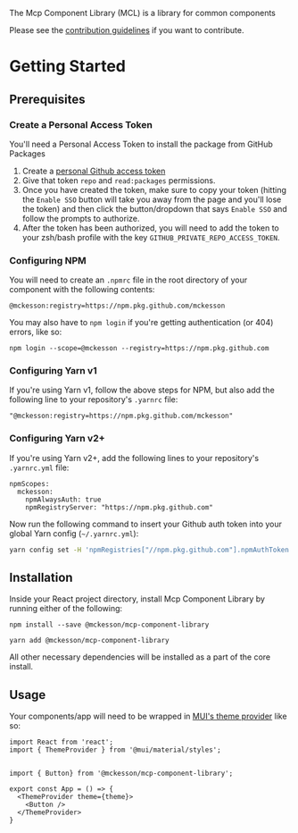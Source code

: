 The Mcp Component Library (MCL) is a library for common components

Please see the
[contribution guidelines](https://github.com/mckesson/mcp-frontend-component/blob/main/CONTRIBUTING.md)
if you want to contribute.

# Getting Started

## Prerequisites

### Create a Personal Access Token

You'll need a Personal Access Token to install the package from GitHub Packages

1. Create a [personal Github access token](https://github.com/settings/tokens)
2. Give that token `repo` and `read:packages` permissions.
3. Once you have created the token, make sure to copy your token (hitting the
   `Enable SSO` button will take you away from the page and you'll lose the
   token) and then click the button/dropdown that says `Enable SSO` and follow
   the prompts to authorize.
4. After the token has been authorized, you will need to add the token to your
   zsh/bash profile with the key `GITHUB_PRIVATE_REPO_ACCESS_TOKEN`.

### Configuring NPM

You will need to create an `.npmrc` file in the root directory of your component
with the following contents:

```
@mckesson:registry=https://npm.pkg.github.com/mckesson
```

You may also have to `npm login` if you're getting authentication (or 404)
errors, like so:

`npm login --scope=@mckesson --registry=https://npm.pkg.github.com`

### Configuring Yarn v1

If you're using Yarn v1, follow the above steps for NPM, but also add the following line to your repository's `.yarnrc` file:

```
"@mckesson:registry=https://npm.pkg.github.com/mckesson"
```

### Configuring Yarn v2+

If you're using Yarn v2+, add the following lines to your repository's `.yarnrc.yml` file:

```
npmScopes:
  mckesson:
    npmAlwaysAuth: true
    npmRegistryServer: "https://npm.pkg.github.com"
```

Now run the following command to insert your Github auth token into your global Yarn config (`~/.yarnrc.yml`):

```sh
yarn config set -H 'npmRegistries["//npm.pkg.github.com"].npmAuthToken' "<YOUR GITHUB ACCESS TOKEN>"
```

## Installation

Inside your React project directory, install Mcp Component Library by running
either of the following:

`npm install --save @mckesson/mcp-component-library`

`yarn add @mckesson/mcp-component-library`

All other necessary dependencies will be installed as a part of the core
install.

## Usage

Your components/app will need to be wrapped in
[MUI's theme provider](https://mui.com/material-ui/customization/theming/)
like so:

```
import React from 'react';
import { ThemeProvider } from '@mui/material/styles';


import { Button} from '@mckesson/mcp-component-library';

export const App = () => {
  <ThemeProvider theme={theme}>
    <Button />
  </ThemeProvider>
}
```
